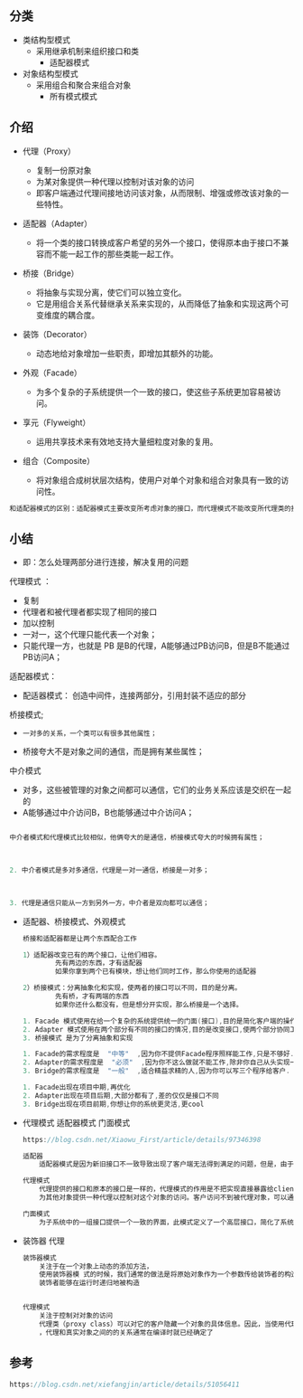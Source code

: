 ## 分类

*   类结构型模式
    *   采用继承机制来组织接口和类
        *   适配器模式
*   对象结构型模式
    *   采用组合和聚合来组合对象
        *   所有模式模式

## 介绍

*   代理（Proxy）
    *   复制一份原对象
    *   为某对象提供一种代理以控制对该对象的访问
    *   即客户端通过代理间接地访问该对象，从而限制、增强或修改该对象的一些特性。
    
*   适配器（Adapter）
    *   将一个类的接口转换成客户希望的另外一个接口，使得原本由于接口不兼容而不能一起工作的那些类能一起工作。

*   桥接（Bridge）
    *   将抽象与实现分离，使它们可以独立变化。
    *   它是用组合关系代替继承关系来实现的，从而降低了抽象和实现这两个可变维度的耦合度。

*   装饰（Decorator）
    *   动态地给对象增加一些职责，即增加其额外的功能。

*   外观（Facade）
    *   为多个复杂的子系统提供一个一致的接口，使这些子系统更加容易被访问。

*   享元（Flyweight）
    *   运用共享技术来有效地支持大量细粒度对象的复用。

*   组合（Composite）
    *   将对象组合成树状层次结构，使用户对单个对象和组合对象具有一致的访问性。



```go
和适配器模式的区别：适配器模式主要改变所考虑对象的接口，而代理模式不能改变所代理类的接口。 2、和装饰器模式的区别：装饰器模式为了增强功能，而代理模式是为了加以控制。 
```





## 小结

*   即：怎么处理两部分进行连接，解决复用的问题  

代理模式 ： 

*   复制
*   代理者和被代理者都实现了相同的接口
*   加以控制
*   一对一，这个代理只能代表一个对象；
*   只能代理一方，也就是 PB 是B的代理，A能够通过PB访问B，但是B不能通过PB访问A；



适配器模式：

*   配适器模式： 创造中间件，连接两部分，引用封装不适应的部分

桥接模式;

*     一对多的关系，一个类可以有很多其他属性；
*   桥接夸大不是对象之间的通信，而是拥有某些属性；

中介模式

*   对多，这些被管理的对象之间都可以通信，它们的业务关系应该是交织在一起的
*   A能够通过中介访问B，B也能够通过中介访问A；

```go

中介者模式和代理模式比较相似，他俩夸大的是通信，桥接模式夸大的时候拥有属性；

    

2. 中介者模式是多对多通信，代理是一对一通信，桥接是一对多；

    

3. 代理是通信只能从一方到另外一方，中介者是双向都可以通信；
```



*   适配器、桥接模式、外观模式

    ```go
    桥接和适配器都是让两个东西配合工作
    
    1）适配器改变已有的两个接口，让他们相容。
    		先有两边的东西，才有适配器
    		如果你拿到两个已有模块，想让他们同时工作，那么你使用的适配器
    
    2）桥接模式：分离抽象化和实现，使两者的接口可以不同，目的是分离。
    		先有桥，才有两端的东西
    		如果你还什么都没有，但是想分开实现，那么桥接是一个选择。
    
    1. Facade 模式使用在给一个复杂的系统提供统一的门面(接口),目的是简化客户端的操作,但并没有改变接口.
    2. Adapter 模式使用在两个部分有不同的接口的情况,目的是改变接口,使两个部分协同工作
    3. 桥接模式 是为了分离抽象和实现
    
    1. Facade的需求程度是  "中等"  ,因为你不提供Facade程序照样能工作,只是不够好.
    2. Adapter的需求程度是  "必须"  ,因为你不这么做就不能工作,除非你自己从头实现一个.
    3. Bridge的需求程度是  "一般"  ,适合精益求精的人,因为你可以写三个程序给客户.
    
    1. Facade出现在项目中期,再优化
    2. Adapter出现在项目后期,大部分都有了,差的仅仅是接口不同
    3. Bridge出现在项目前期,你想让你的系统更灵活,更cool
    ```

    



*   代理模式 适配器模式 门面模式

    ```go
    https://blog.csdn.net/Xiaowu_First/article/details/97346398
    
    适配器
    	适配器模式是因为新旧接口不一致导致出现了客户端无法得到满足的问题，但是，由于旧的接口是不能被完全重构掉的，因为我们还想使用实现了这个接口的一些服务。那么为了使用以前实现旧接口的服务，我们就应该把新的接口转换成旧接口；实现这个转换的类就是抽象意义的转换器；
    
    代理模式
    	代理提供的接口和原本的接口是一样的，代理模式的作用是不把实现直接暴露给client，而是通过代理这个层，代理能够做一些处理；
    	为其他对象提供一种代理以控制对这个对象的访问。客户访问不到被代理对象，可以通过代理对象间接的访问；代理对象可以对上次的访问结果进行缓存，下次有相同的请求时可以直接返回缓存而不用去访问被代理对象；代理对象可以拒绝没有访问权限的用户，使其不能访问被代理对象；
    
    门面模式
    	为子系统中的一组接口提供一个一致的界面，此模式定义了一个高层接口，简化了系统的使
    ```

*   装饰器  代理

    ```go
    装饰器模式
    	关注于在一个对象上动态的添加方法，
    	使用装饰器模 式的时候，我们通常的做法是将原始对象作为一个参数传给装饰者的构造器。
    	装饰者能够在运行时递归地被构造
    
    
    代理模式
    	关注于控制对对象的访问
    	代理类（proxy class）可以对它的客户隐藏一个对象的具体信息。因此，当使用代理模式的时候，我们常常在一个代理类中创建一个对象的实例
    	，代理和真实对象之间的的关系通常在编译时就已经确定了
    ```

    

## 参考

```go
https://blog.csdn.net/xiefangjin/article/details/51056411
```







































